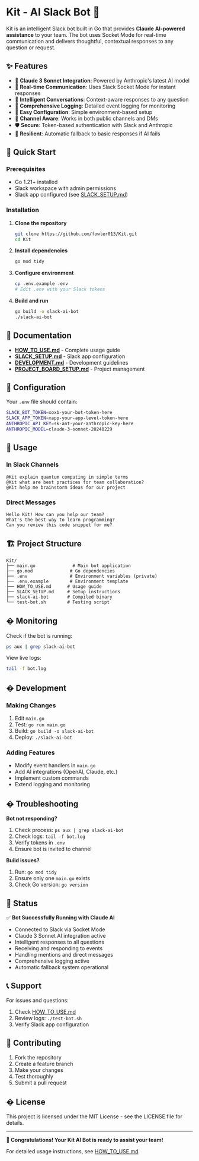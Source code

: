 # Kit - AI Slack Bot 🤖

Kit is an intelligent Slack bot built in Go that provides **Claude AI-powered assistance** to your team. The bot uses Socket Mode for real-time communication and delivers thoughtful, contextual responses to any question or request.

## ✨ Features

- 🧠 **Claude 3 Sonnet Integration**: Powered by Anthropic's latest AI model
- 🚀 **Real-time Communication**: Uses Slack Socket Mode for instant responses
- 💬 **Intelligent Conversations**: Context-aware responses to any question
- 📝 **Comprehensive Logging**: Detailed event logging for monitoring
- 🔧 **Easy Configuration**: Simple environment-based setup
- 🎯 **Channel Aware**: Works in both public channels and DMs
- 🛡️ **Secure**: Token-based authentication with Slack and Anthropic
- 🔄 **Resilient**: Automatic fallback to basic responses if AI fails

## 🚀 Quick Start

### Prerequisites
- Go 1.21+ installed
- Slack workspace with admin permissions
- Slack app configured (see [SLACK_SETUP.md](SLACK_SETUP.md))

### Installation

1. **Clone the repository**
   ```bash
   git clone https://github.com/fowler013/Kit.git
   cd Kit
   ```

2. **Install dependencies**
   ```bash
   go mod tidy
   ```

3. **Configure environment**
   ```bash
   cp .env.example .env
   # Edit .env with your Slack tokens
   ```

4. **Build and run**
   ```bash
   go build -o slack-ai-bot
   ./slack-ai-bot
   ```

## 📖 Documentation

- **[HOW_TO_USE.md](HOW_TO_USE.md)** - Complete usage guide
- **[SLACK_SETUP.md](SLACK_SETUP.md)** - Slack app configuration
- **[DEVELOPMENT.md](DEVELOPMENT.md)** - Development guidelines
- **[PROJECT_BOARD_SETUP.md](PROJECT_BOARD_SETUP.md)** - Project management

## 🔧 Configuration

Your `.env` file should contain:
```bash
SLACK_BOT_TOKEN=xoxb-your-bot-token-here
SLACK_APP_TOKEN=xapp-your-app-level-token-here
ANTHROPIC_API_KEY=sk-ant-your-anthropic-key-here
ANTHROPIC_MODEL=claude-3-sonnet-20240229
```

## 💬 Usage

### In Slack Channels
```
@Kit explain quantum computing in simple terms
@Kit what are best practices for team collaboration?
@Kit help me brainstorm ideas for our project
```

### Direct Messages
```
Hello Kit! How can you help our team?
What's the best way to learn programming?
Can you review this code snippet for me?
```

## 🏗️ Project Structure

```
Kit/
├── main.go              # Main bot application
├── go.mod              # Go dependencies
├── .env                # Environment variables (private)
├── .env.example        # Environment template
├── HOW_TO_USE.md      # Usage guide
├── SLACK_SETUP.md     # Setup instructions
├── slack-ai-bot       # Compiled binary
└── test-bot.sh        # Testing script
```

## � Monitoring

Check if the bot is running:
```bash
ps aux | grep slack-ai-bot
```

View live logs:
```bash
tail -f bot.log
```

## �️ Development

### Making Changes
1. Edit `main.go`
2. Test: `go run main.go`
3. Build: `go build -o slack-ai-bot`
4. Deploy: `./slack-ai-bot`

### Adding Features
- Modify event handlers in `main.go`
- Add AI integrations (OpenAI, Claude, etc.)
- Implement custom commands
- Extend logging and monitoring

## � Troubleshooting

**Bot not responding?**
1. Check process: `ps aux | grep slack-ai-bot`
2. Check logs: `tail -f bot.log`
3. Verify tokens in `.env`
4. Ensure bot is invited to channel

**Build issues?**
1. Run: `go mod tidy`
2. Ensure only one `main.go` exists
3. Check Go version: `go version`

## 🎯 Status

✅ **Bot Successfully Running with Claude AI**
- Connected to Slack via Socket Mode
- Claude 3 Sonnet AI integration active
- Intelligent responses to all questions
- Receiving and responding to events
- Handling mentions and direct messages
- Comprehensive logging active
- Automatic fallback system operational

## 📞 Support

For issues and questions:
1. Check [HOW_TO_USE.md](HOW_TO_USE.md)
2. Review logs: `./test-bot.sh`
3. Verify Slack app configuration

## 🤝 Contributing

1. Fork the repository
2. Create a feature branch
3. Make your changes
4. Test thoroughly
5. Submit a pull request

## � License

This project is licensed under the MIT License - see the LICENSE file for details.

---

**🎉 Congratulations! Your Kit AI Bot is ready to assist your team!** 

For detailed usage instructions, see [HOW_TO_USE.md](HOW_TO_USE.md).

